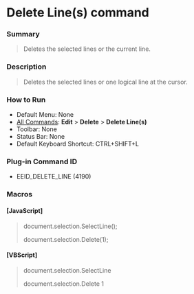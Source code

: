 # Delete Line(s) command

### Summary

> Deletes the selected lines or the current line.

### Description

> Deletes the selected lines or one logical line at the cursor.

### How to Run

- Default Menu: None
- [All Commands](../tools/all_commands): **Edit** \> **Delete**
\> **Delete Line(s)**
- Toolbar: None
- Status Bar: None
- Default Keyboard Shortcut: CTRL+SHIFT+L

### Plug-in Command ID

- EEID\_DELETE\_LINE (4190)

### Macros

#### \[JavaScript\]

> document.selection.SelectLine();
>
> document.selection.Delete(1);

#### \[VBScript\]

> document.selection.SelectLine
>
> document.selection.Delete 1
